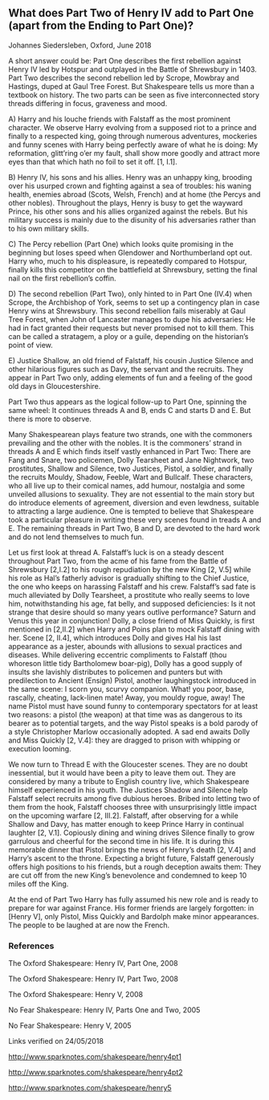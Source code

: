 
## What does Part Two of Henry IV add to Part One (apart from the Ending to Part One)?

Johannes Siedersleben, Oxford, June 2018

A short answer could be: Part One describes the first rebellion against Henry IV
led by Hotspur and outplayed in the Battle of Shrewsbury in 1403. 
Part Two describes the second rebellion led by Scrope, Mowbray and Hastings, duped at Gaul
Tree Forest. But Shakespeare tells us more than a textbook on history. The two
parts can be seen as five interconnected story threads differing in focus, graveness and mood.

A) Harry and his louche friends with Falstaff as the most prominent character.
We observe Harry evolving from a supposed riot to a prince and finally to a
respected king, going through numerous adventures, mockeries and funny
scenes with Harry being perfectly aware of what he is doing: My reformation,
glitt’ring o’er my fault, shall show more goodly and attract more eyes than
that which hath no foil to set it off. [1, I.1].

B) Henry IV, his sons and his allies. Henry was an unhappy king, brooding over
his usurped crown and fighting against a sea of troubles: his waning health,
enemies abroad (Scots, Welsh, French) and at home (the Percys and other
nobles). Throughout the plays, Henry is busy to get the wayward Prince, his
other sons and his allies organized against the rebels. But his military success
is mainly due to the disunity of his adversaries rather than to his own military
skills.

C) The Percy rebellion (Part One) which looks quite promising in the beginning
but loses speed when Glendower and Northumberland opt out. Harry who,
much to his displeasure, is repeatedly compared to Hotspur, finally kills this
competitor on the battlefield at Shrewsbury, setting the final nail on the first
rebellion’s coffin.

D) The second rebellion (Part Two), only hinted to in Part One (IV.4) when
Scrope, the Archbishop of York, seems to set up a contingency plan in case
Henry wins at Shrewsbury. This second rebellion fails miserably at Gaul Tree
Forest, when John of Lancaster manages to dupe his adversaries: He had in
fact granted their requests but never promised not to kill them. This can be
called a stratagem, a ploy or a guile, depending on the historian’s point of
view.

E) Justice Shallow, an old friend of Falstaff, his cousin Justice Silence and other
hilarious figures such as Davy, the servant and the recruits. They appear in
Part Two only, adding elements of fun and a feeling of the good old days in
Gloucestershire.

Part Two thus appears as the logical follow-up to Part One, spinning the same
wheel: It continues threads A and B, ends C and starts D and E. But there is more
to observe.

Many Shakespearean plays feature two strands, one with the commoners prevailing and 
the other with the nobles. It is the commoners’ strand in threads A
and E which finds itself vastly enhanced in Part Two: There are Fang and Snare,
two policemen, Dolly Tearsheet and Jane Nightwork, two prostitutes, Shallow
and Silence, two Justices, Pistol, a soldier, and finally the recruits Mouldy,
Shadow, Feeble, Wart and Bullcalf. These characters, who all live up to their
comical names, add humour, nostalgia and some unveiled allusions to sexuality.
They are not essential to the main story but do introduce elements of agreement, 
diversion and even lewdness, suitable to attracting a large audience. One
is tempted to believe that Shakespeare took a particular pleasure in writing these
very scenes found in treads A and E. The remaining threads in Part Two, B and D,
are devoted to the hard work and do not lend themselves to much fun.

Let us first look at thread A. Falstaff’s luck is on a steady descent throughout Part
Two, from the acme of his fame from the Battle of Shrewsbury [2,I.2] to his
rough repudiation by the new King [2, V.5] while his role as Hal’s fatherly advisor
is gradually shifting to the Chief Justice, the one who keeps on harassing Falstaff
and his crew. Falstaff’s sad fate is much alleviated by Dolly Tearsheet, a prostitute 
who really seems to love him, notwithstanding his age, fat belly, and supposed deficiencies: 
Is it not strange that desire should so many years outlive performance? 
Saturn and Venus this year in conjunction! Dolly, a close friend of Miss
Quickly, is first mentioned in [2,II.2] when Harry and Poins plan to mock Falstaff
dining with her. Scene [2, II.4], which introduces Dolly and gives Hal 
his last appearance as a jester, abounds with allusions to sexual practices and diseases. While
delivering eccentric compliments to Falstaff (thou whoreson little tidy Bartholomew boar-pig), 
Dolly has a good supply of insults she lavishly distributes to policemen and punters but with 
predilection to Ancient (Ensign) Pistol, another
laughingstock introduced in the same scene: I scorn you, scurvy companion.
What! you poor, base, rascally, cheating, lack-linen mate! Away, you mouldy
rogue, away! The name Pistol must have sound funny to contemporary spectators for at least two reasons: 
a pistol (the weapon) at that time was as dangerous
to its bearer as to potential targets, and the way Pistol speaks is a bold parody of
a style Christopher Marlow occasionally adopted. A sad end awaits Dolly and
Miss Quickly [2, V.4]: they are dragged to prison with whipping or execution
looming.

We now turn to Thread E with the Gloucester scenes. They are no doubt inessential, 
but it would have been a pity to leave them out. They are considered by
many a tribute to English country live, which Shakespeare himself experienced in
his youth. The Justices Shadow and Silence help Falstaff select recruits among
five dubious heroes. Bribed into letting two of them from the hook, Falstaff
chooses three with unsurprisingly little impact on the upcoming warfare [2, III.2].
Falstaff, after observing for a while Shallow and Davy, has matter enough to keep
Prince Harry in continual laughter [2, V.1]. Copiously dining and wining drives Silence 
finally to grow garrulous and cheerful for the second time in his life. It is
during this memorable dinner that Pistol brings the news of Henry’s death [2, V.4]
and Harry’s ascent to the throne. Expecting a bright future, Falstaff generously
offers high positions to his friends, but a rough deception awaits them: They are
cut off from the new King’s benevolence and condemned to keep 10 miles off
the King.

At the end of Part Two Harry has fully assumed his new role and is ready to prepare 
for war against France. His former friends are largely forgotten: in [Henry V],
only Pistol, Miss Quickly and Bardolph make minor appearances. The people to
be laughed at are now the French.

### References

The Oxford Shakespeare: Henry IV, Part One, 2008

The Oxford Shakespeare: Henry IV, Part Two, 2008

The Oxford Shakespeare: Henry V, 2008

No Fear Shakespeare: Henry IV, Parts One and Two, 2005

No Fear Shakespeare: Henry V, 2005

Links verified on 24/05/2018

http://www.sparknotes.com/shakespeare/henry4pt1

http://www.sparknotes.com/shakespeare/henry4pt2

http://www.sparknotes.com/shakespeare/henry5



